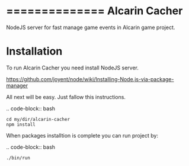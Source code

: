 ==============
Alcarin Cacher
==============

NodeJS server for fast manage game events in Alcarin game project.

Installation
============

To run Alcarin Cacher you need install NodeJS server.

https://github.com/joyent/node/wiki/Installing-Node.js-via-package-manager

All next will be easy. Just fallow this instructions.

.. code-block:: bash

    cd my/dir/alcarin-cacher
    npm install

When packages installtion is complete you can run project by:

.. code-block:: bash

    ./bin/run